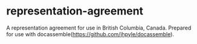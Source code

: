 # representation-agreement
A representation agreement for use in British Columbia, Canada. Prepared for use with docassemble(https://github.com/jhpyle/docassemble).
